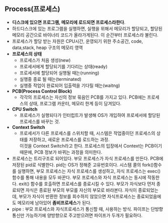 ## Process(프로세스)

* **디스크에 있으면 프로그램, 메모리에 로드되면 프로세스라한다**.
* 하드디스크에 있는 프로그램을 실행하면, 실행을 위해서 메모리가 할당되고, 할당된 메모리 공간으로 바이너리 코드가 올라가게된다. 이 순간부터 프로세스라 불린다.
* 프로세스가 할당 받는 자원은 CPU시간, 운영되기 위한 주소공간, code, data,stack, heap 구조의 메모리 영역
* **프로세스의 상태**
  + 프로세스가 처음 생성(new)
  + 프로세서에게 할당되기를 기다리는 상태(ready)
  + 프로세서에 할당되어 실행될 때는(running)
  + 실행중 종료 될 때는(terminated)
  + 실행중 작업이 완료되어 입출력을 기다릴 때는(waitng)
* **PCB(Process Control Block)**
  - 각각의 프로세스는 자신의 정보 묶음인 PCB를 가지고 있다. PCB에는 프로세스의 상태, 프로그램 카운터, 메모리 한계 등이 담겨있다.
* **CPU Switch**
  - 프로세스가 실행되다가 인터럽트가 발생해 OS가 개입하여 프로세서에 할당된 프로세스를 바꾸는 것.
* **Context Switch**
  - 프로세서가 다른 프로세스를 스위치할 때, 시스템은 작업중이던 프로세스의 상태를 저장하고, 새로운 프로세스를 로드하는 과정.  
    이것을 Context Switch라고 한다. 프로세스의 입장에서 Context는 PCB이기 때문에, PCB 정보가 바뀌는 과정을 의미한다.
* 프로세스는 트리구조로 되어있다. 부모 프로세스가 자식 프로세스를 만든다. PCB에 저장된 pid로 식별한다. pid는 OS가 정해준 고유번호이다. 시스템 콜의 fork()함수를 실행하면,
부모 프로세스는 자식 프로세스를 생성하고, 자식 프로세스는 exec() 함수를 통해 내용을 모두 바꾼다. 부모 프로세스와 자식 프로세스는 동시에 작동한다.
exit() 함수를 호출하면 프로세스를 종료시킬 수 있다. 부모가 자식보다 먼저 종료되면 자식은 종료된 부모의 부모를 자신의 부모로 바라본다. 자식이 종료되었는데,
부모가 자식이 반환한 정보를 회수하지 않았으면 자식프로세스는 종료되었음에도 메모리에 남아있어 **좀비프로세스**가 된다.
* pipe : 부모 프로세스와 자식프로세스가 통신할 때, 사용하는 방식. 파이프는 단방향 통신만 가능하기에 양방향으로 주고받으려면 파이프가 두개가 필요하다.
